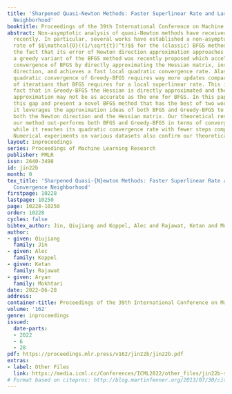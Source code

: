 ```yaml
---
title: 'Sharpened Quasi-Newton Methods: Faster Superlinear Rate and Larger Local Convergence
  Neighborhood'
booktitle: Proceedings of the 39th International Conference on Machine Learning
abstract: Non-asymptotic analysis of quasi-Newton methods have received a lot of attention
  recently. In particular, several works have established a non-asymptotic superlinear
  rate of $$\mathcal{O}((1/\sqrt{t})^t)$$ for the (classic) BFGS method by exploiting
  the fact that its error of Newton direction approximation approaches zero. Moreover,
  a greedy variant of the BFGS method was recently proposed which accelerates the
  convergence of BFGS by directly approximating the Hessian matrix, instead of Newton
  direction, and achieves a fast local quadratic convergence rate. Alas, the local
  quadratic convergence of Greedy-BFGS requires way more updates compared to the number
  of iterations that BFGS requires for a local superlinear rate. This is due to the
  fact that in Greedy-BFGS the Hessian is directly approximated and the Newton direction
  approximation may not be as accurate as the one for BFGS. In this paper, we close
  this gap and present a novel BFGS method that has the best of two worlds. More precisely,
  it leverages the approximation ideas of both BFGS and Greedy-BFGS to properly approximate
  both the Newton direction and the Hessian matrix. Our theoretical results show that
  our method out-performs both BFGS and Greedy-BFGS in terms of convergence rate,
  while it reaches its quadratic convergence rate with fewer steps compared to Greedy-BFGS.
  Numerical experiments on various datasets also confirm our theoretical findings.
layout: inproceedings
series: Proceedings of Machine Learning Research
publisher: PMLR
issn: 2640-3498
id: jin22b
month: 0
tex_title: 'Sharpened Quasi-{N}ewton Methods: Faster Superlinear Rate and Larger Local
  Convergence Neighborhood'
firstpage: 10228
lastpage: 10250
page: 10228-10250
order: 10228
cycles: false
bibtex_author: Jin, Qiujiang and Koppel, Alec and Rajawat, Ketan and Mokhtari, Aryan
author:
- given: Qiujiang
  family: Jin
- given: Alec
  family: Koppel
- given: Ketan
  family: Rajawat
- given: Aryan
  family: Mokhtari
date: 2022-06-28
address:
container-title: Proceedings of the 39th International Conference on Machine Learning
volume: '162'
genre: inproceedings
issued:
  date-parts:
  - 2022
  - 6
  - 28
pdf: https://proceedings.mlr.press/v162/jin22b/jin22b.pdf
extras:
- label: Other Files
  link: https://media.icml.cc/Conferences/ICML2022/other_files/jin22b-supp.zip
# Format based on citeproc: http://blog.martinfenner.org/2013/07/30/citeproc-yaml-for-bibliographies/
---
```

